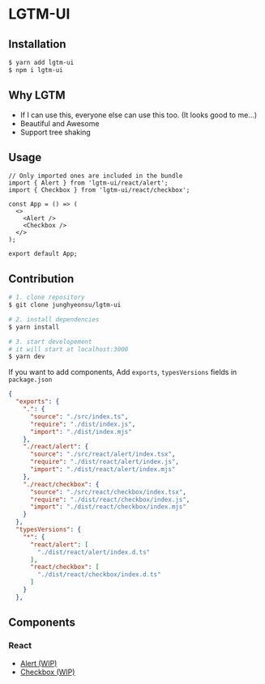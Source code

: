 # LGTM-UI

## Installation

```bash
$ yarn add lgtm-ui
$ npm i lgtm-ui
```

## Why LGTM

- If I can use this, everyone else can use this too. (It looks good to me...)
- Beautiful and Awesome
- Support tree shaking

## Usage

```tsx
// Only imported ones are included in the bundle
import { Alert } from 'lgtm-ui/react/alert';
import { Checkbox } from 'lgtm-ui/react/checkbox';

const App = () => (
  <>
    <Alert />
    <Checkbox />
  </>
);

export default App;
```

## Contribution

```bash
# 1. clone repository
$ git clone junghyeonsu/lgtm-ui

# 2. install dependencies
$ yarn install

# 3. start developement
# it will start at localhost:3000
$ yarn dev
```

If you want to add components, Add `exports`, `typesVersions` fields in `package.json`

```json
{
  "exports": {
    ".": {
      "source": "./src/index.ts",
      "require": "./dist/index.js",
      "import": "./dist/index.mjs"
    },
    "./react/alert": {
      "source": "./src/react/alert/index.tsx",
      "require": "./dist/react/alert/index.js",
      "import": "./dist/react/alert/index.mjs"
    },
    "./react/checkbox": {
      "source": "./src/react/checkbox/index.tsx",
      "require": "./dist/react/checkbox/index.js",
      "import": "./dist/react/checkbox/index.mjs"
    }
  },
  "typesVersions": {
    "*": {
      "react/alert": [
        "./dist/react/alert/index.d.ts"
      ],
      "react/checkbox": [
        "./dist/react/checkbox/index.d.ts"
      ]
    }
  },
```

## Components

### React

- [Alert (WIP)](https://github.com/junghyeonsu/lgtm-ui/tree/main/src/react/alert)
- [Checkbox (WIP)](https://github.com/junghyeonsu/lgtm-ui/tree/main/src/react/checkbox)
